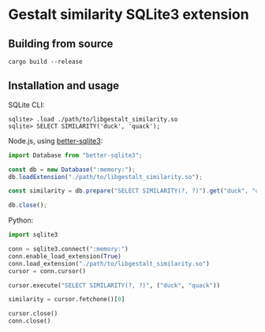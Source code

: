 # Gestalt similarity SQLite3 extension

## Building from source
```
cargo build --release
```

## Installation and usage

SQLite CLI:

```
sqlite> .load ./path/to/libgestalt_similarity.so
sqlite> SELECT SIMILARITY('duck', 'quack');
```

Node.js, using [better-sqlite3](https://github.com/WiseLibs/better-sqlite3):

```js
import Database from "better-sqlite3";

const db = new Database(":memory:");
db.loadExtension("./path/to/libgestalt_similarity.so");

const similarity = db.prepare("SELECT SIMILARITY(?, ?)").get("duck", "quack");

db.close();
```

Python:

```python
import sqlite3

conn = sqlite3.connect(":memory:")
conn.enable_load_extension(True)
conn.load_extension("./path/to/libgestalt_similarity.so")
cursor = conn.cursor()

cursor.execute("SELECT SIMILARITY(?, ?)", ("duck", "quack"))

similarity = cursor.fetchone()[0]

cursor.close()
conn.close()
```
